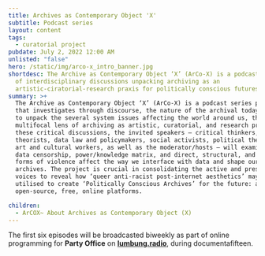 ```yaml
---
title: Archives as Contemporary Object 'X'
subtitle: Podcast series
layout: content
tags:
  - curatorial project
pubdate: July 2, 2022 12:00 AM
unlisted: "false"
hero: /static/img/arco-x_intro_banner.jpg
shortdesc: The Archive as Contemporary Object ‘X’ (ArCo-X) is a podcast series
  of interdisciplinary discussions unpacking archiving as an
  artistic-ciratorial-research praxis for politically conscious futures.
summary: >+
  The Archive as Contemporary Object ‘X’ (ArCo-X) is a podcast series project
  that investigates through discourse, the nature of the archival today, seeking
  to unpack the several system issues affecting the world around us, through a
  multifocal lens of archiving as artistic, curatorial, and research praxis. In
  these critical discussions, the invited speakers – critical thinkers, media
  theorists, data law and policymakers, social activists, political theorists,
  art and cultural workers, as well as the moderator/hosts – will examine how
  data censorship, power/knowledge matrix, and direct, structural, and cultural
  forms of violence affect the way we interface with data and shape our online
  archives. The project is crucial in consolidating the active and present
  voices to reveal how ‘queer anti-racist post-internet aesthetics’ may be
  utilised to create ‘Politically Conscious Archives’ for the future: as
  open-source, free, online platforms.

children:
  - ArCOX~ About Archives as Contemporary Object (X)
---
```

The first six episodes will be broadcasted biweekly as part of online programming for **Party Office** on **[lumbung.radio](https://ruruhaus.de/en/lumbungradio/)**, during documentafifteen.